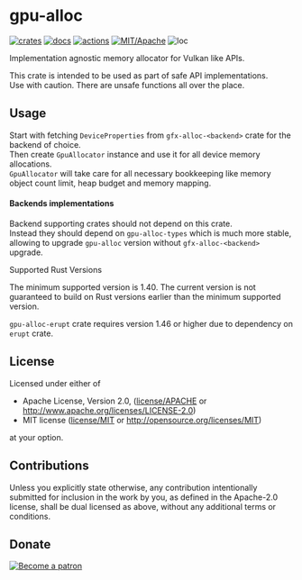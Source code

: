 # gpu-alloc

[![crates](https://img.shields.io/crates/v/gpu-alloc.svg?style=for-the-badge&label=gpu-alloc)](https://crates.io/crates/gpu-alloc)
[![docs](https://img.shields.io/badge/docs.rs-gpu--alloc-66c2a5?style=for-the-badge&labelColor=555555&logoColor=white)](https://docs.rs/gpu-alloc)
[![actions](https://img.shields.io/github/workflow/status/zakarumych/gpu-alloc/Rust/master?style=for-the-badge)](https://github.com/zakarumych/gpu-alloc/actions?query=workflow%3ARust)
[![MIT/Apache](https://img.shields.io/badge/license-MIT%2FApache-blue.svg?style=for-the-badge)](COPYING)
![loc](https://img.shields.io/tokei/lines/github/zakarumych/gpu-alloc?style=for-the-badge)


Implementation agnostic memory allocator for Vulkan like APIs.

This crate is intended to be used as part of safe API implementations.\
Use with caution. There are unsafe functions all over the place.

## Usage

Start with fetching `DeviceProperties` from `gfx-alloc-<backend>` crate for the backend of choice.\
Then create `GpuAllocator` instance and use it for all device memory allocations.\
`GpuAllocator` will take care for all necessary bookkeeping like memory object count limit,
heap budget and memory mapping.

#### Backends implementations

Backend supporting crates should not depend on this crate.\
Instead they should depend on `gpu-alloc-types` which is much more stable,
allowing to upgrade `gpu-alloc` version without `gfx-alloc-<backend>` upgrade.


Supported Rust Versions

The minimum supported version is 1.40.
The current version is not guaranteed to build on Rust versions earlier than the minimum supported version.

`gpu-alloc-erupt` crate requires version 1.46 or higher due to dependency on `erupt` crate.

## License

Licensed under either of

* Apache License, Version 2.0, ([license/APACHE](license/APACHE) or http://www.apache.org/licenses/LICENSE-2.0)
* MIT license ([license/MIT](license/MIT) or http://opensource.org/licenses/MIT)

at your option.

## Contributions

Unless you explicitly state otherwise, any contribution intentionally submitted for inclusion in the work by you, as defined in the Apache-2.0 license, shall be dual licensed as above, without any additional terms or conditions.

## Donate

[![Become a patron](https://c5.patreon.com/external/logo/become_a_patron_button.png)](https://www.patreon.com/zakarum)
